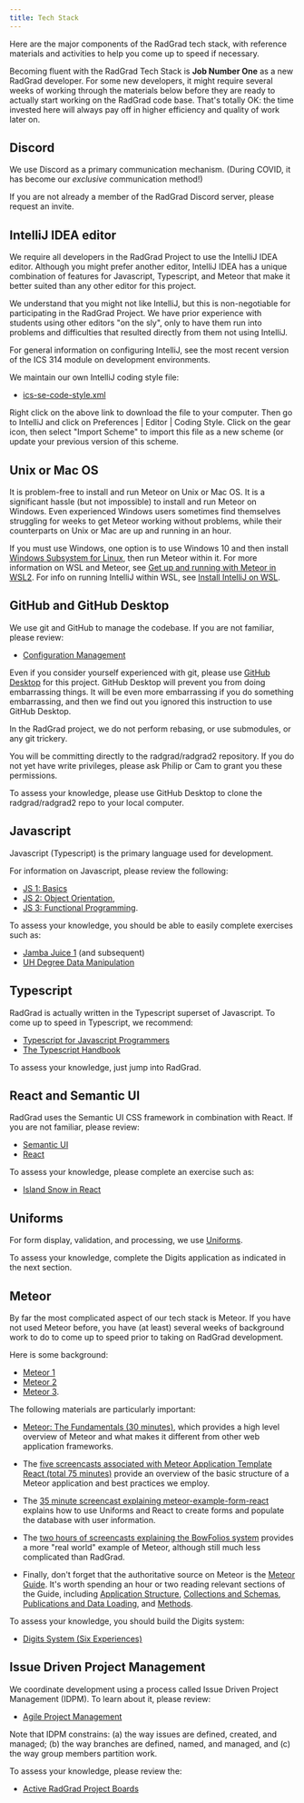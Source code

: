 ```yaml
---
title: Tech Stack
---
```


Here are the major components of the RadGrad tech stack, with reference materials and activities to help you come up to speed if necessary.

Becoming fluent with the RadGrad Tech Stack is **Job Number One** as a new RadGrad developer.  For some new developers, it might require several weeks of working through the materials below before they are ready to actually start working on the RadGrad code base.  That's totally OK: the time invested here will always pay off in higher efficiency and quality of work later on.

## Discord

We use Discord as a primary communication mechanism. (During COVID, it has become our *exclusive* communication method!)

If you are not already a member of the RadGrad Discord server, please request an invite.

## IntelliJ IDEA editor

We require all developers in the RadGrad Project to use the IntelliJ IDEA editor.  Although you might prefer another editor, IntelliJ IDEA has a unique combination of features for Javascript, Typescript, and Meteor that make it better suited than any other editor for this project.

We understand that you might not like IntelliJ, but this is non-negotiable for participating in the RadGrad Project.  We have prior experience with students using other editors "on the sly", only to have them run into problems and difficulties that resulted directly from them not using IntelliJ.

For general information on configuring IntelliJ, see the most recent version of the ICS 314 module on development environments.

We maintain our own IntelliJ coding style file:

  * [ics-se-code-style.xml](/docs/ics-se-code-style.xml)

Right click on the above link to download the file to your computer. Then go to IntelliJ and click on Preferences | Editor | Coding Style. Click on the gear icon, then select "Import Scheme" to import this file as a new scheme (or update your previous version of this scheme.

## Unix or Mac OS

It is problem-free to install and run Meteor on Unix or Mac OS.  It is a significant hassle (but not impossible) to install and run Meteor on Windows.  Even experienced Windows users sometimes find themselves struggling for weeks to get Meteor working without problems, while their counterparts on Unix or Mac are up and running in an hour.

If you must use Windows, one option is to use Windows 10 and then install [Windows Subsystem for Linux](https://docs.microsoft.com/en-us/windows/wsl/install-win10), then run Meteor within it. For more information on WSL and Meteor, see [Get up and running with Meteor in WSL2](https://dev.to/rickyeckhardt/get-up-and-running-with-meteor-in-wsl2-4cjc). For info on running IntelliJ within WSL, see [Install IntelliJ on WSL](https://github.com/lackovic/notes/tree/master/Windows/Windows%20Subsystem%20for%20Linux#install-intellij-idea).

## GitHub and GitHub Desktop

We use git and GitHub to manage the codebase.  If you are not familiar, please review:

  *  [Configuration Management](http://courses.ics.hawaii.edu/ics314f20/modules/configuration-management/)

Even if you consider yourself experienced with git, please use [GitHub Desktop](https://desktop.github.com/) for this project. GitHub Desktop will prevent you from doing embarrassing things.  It will be even more embarrassing if you do something embarrassing, and then we find out you ignored this instruction to use GitHub Desktop.

In the RadGrad project, we do not perform rebasing, or use submodules, or any git trickery.

You will be committing directly to the radgrad/radgrad2 repository. If you do not yet have write privileges, please ask Philip or Cam to grant you these permissions.

To assess your knowledge, please use GitHub Desktop to clone the radgrad/radgrad2 repo to your local computer.


## Javascript

Javascript (Typescript) is the primary language used for development.

For information on Javascript, please review the following:

   * [JS 1: Basics](http://courses.ics.hawaii.edu/ics314f20/modules/javascript-1/)
   * [JS 2: Object Orientation](http://courses.ics.hawaii.edu/ics314f20/modules/javascript-2/),
   * [JS 3: Functional Programming](http://courses.ics.hawaii.edu/ics314f20/modules/javascript-3/).

To assess your knowledge, you should be able to easily complete exercises such as:

  * [Jamba Juice 1](http://courses.ics.hawaii.edu/ics314f20/morea/javascript-2/experience-jamba-juice-1.html) (and subsequent)
  * [UH Degree Data Manipulation](http://courses.ics.hawaii.edu/ics314f20/morea/javascript-3/experience-underscore-2.html)

## Typescript

RadGrad is actually written in the Typescript superset of Javascript. To come up to speed in Typescript, we recommend:

  * [Typescript for Javascript Programmers](https://www.typescriptlang.org/docs/handbook/typescript-in-5-minutes.html)
  * [The Typescript Handbook](https://www.typescriptlang.org/docs/handbook/intro.html)

To assess your knowledge, just jump into RadGrad.


## React and Semantic UI

RadGrad uses the Semantic UI CSS framework in combination with React.  If you are not familiar, please review:

  * [Semantic UI](http://courses.ics.hawaii.edu/ics314f20/modules/ui-frameworks/)
  * [React](http://courses.ics.hawaii.edu/ics314f20/modules/react/)

To assess your knowledge, please complete an exercise such as:

  * [Island Snow in React](http://courses.ics.hawaii.edu/ics314f20/morea/react/experience-islandsnow-react.html)

## Uniforms

For form display, validation, and processing, we use [Uniforms](https://uniforms.tools/).

To assess your knowledge, complete the Digits application as indicated in the next section.

## Meteor

By far the most complicated aspect of our tech stack is Meteor. If you have not used Meteor before, you have (at least) several weeks of background work to do to come up to speed prior to taking on RadGrad development.

Here is some background:

  * [Meteor 1](http://courses.ics.hawaii.edu/ics314f20/modules/meteor-1/)
  * [Meteor 2](http://courses.ics.hawaii.edu/ics314f20/modules/meteor-2/)
  * [Meteor 3](http://courses.ics.hawaii.edu/ics314f20/modules/meteor-3/).

The following materials are particularly important:

  * [Meteor: The Fundamentals (30 minutes)](http://courses.ics.hawaii.edu/ics314f20/morea/meteor-1/reading-screencast-meteor-fundamentals.html), which provides a high level overview of Meteor and what makes it different from other web application frameworks.

  * The [five screencasts associated with Meteor Application Template React (total 75 minutes)](https://ics-software-engineering.github.io/meteor-application-template-react/#screencasts) provide an overview of the basic structure of a Meteor application and best practices we employ.

  * The [35 minute screencast explaining meteor-example-form-react](https://ics-software-engineering.github.io/meteor-example-form-react/#screencast) explains how to use Uniforms and React to create forms and populate the database with user information.

  * The [two hours of screencasts explaining the BowFolios system](https://bowfolios.github.io/#walkthrough-videos) provides a more "real world" example of Meteor, although still much less complicated than RadGrad.

  * Finally, don't forget that the authoritative source on Meteor is the [Meteor Guide](https://guide.meteor.com/). It's worth spending an hour or two reading relevant sections of the Guide, including [Application Structure](https://guide.meteor.com/structure.html), [Collections and Schemas](https://guide.meteor.com/collections.html), [Publications and Data Loading](https://guide.meteor.com/data-loading.html), and [Methods](https://guide.meteor.com/methods.html).

To assess your knowledge, you should build the Digits system:

  * [Digits System (Six Experiences)](http://courses.ics.hawaii.edu/ics314f20/modules/meteor-3/)


## Issue Driven Project Management

We coordinate development using a process called Issue Driven Project Management (IDPM). To learn about it, please review:

  *  [Agile Project Management](http://courses.ics.hawaii.edu/ics314f20/modules/project-management/)

Note that IDPM constrains: (a) the way issues are defined, created, and managed; (b) the way branches are defined, named, and managed, and (c) the way group members partition work.

To assess your knowledge, please review the:

  * [Active RadGrad Project Boards](https://github.com/radgrad/radgrad2/projects)






